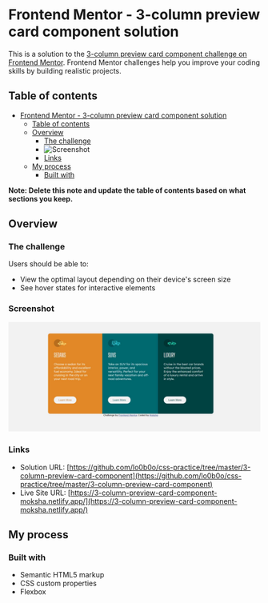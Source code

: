 # Frontend Mentor - 3-column preview card component solution

This is a solution to the [3-column preview card component challenge on Frontend Mentor](https://www.frontendmentor.io/challenges/3column-preview-card-component-pH92eAR2-). Frontend Mentor challenges help you improve your coding skills by building realistic projects. 

## Table of contents

- [Frontend Mentor - 3-column preview card component solution](#frontend-mentor---3-column-preview-card-component-solution)
  - [Table of contents](#table-of-contents)
  - [Overview](#overview)
    - [The challenge](#the-challenge)
    - ![Screenshot](https://github.com/lo0b0o/css-practice/blob/master/3-column-preview-card-component/images/screenshot.JPG)
    - [Links](#links)
  - [My process](#my-process)
    - [Built with](#built-with)


**Note: Delete this note and update the table of contents based on what sections you keep.**

## Overview

### The challenge

Users should be able to:

- View the optimal layout depending on their device's screen size
- See hover states for interactive elements

### Screenshot

![screenshot](./images/screenshot.jpg)


### Links

- Solution URL: [https://github.com/lo0b0o/css-practice/tree/master/3-column-preview-card-component](https://github.com/lo0b0o/css-practice/tree/master/3-column-preview-card-component)
- Live Site URL: [https://3-column-preview-card-component-moksha.netlify.app/](https://3-column-preview-card-component-moksha.netlify.app/)

## My process

### Built with

- Semantic HTML5 markup
- CSS custom properties
- Flexbox


